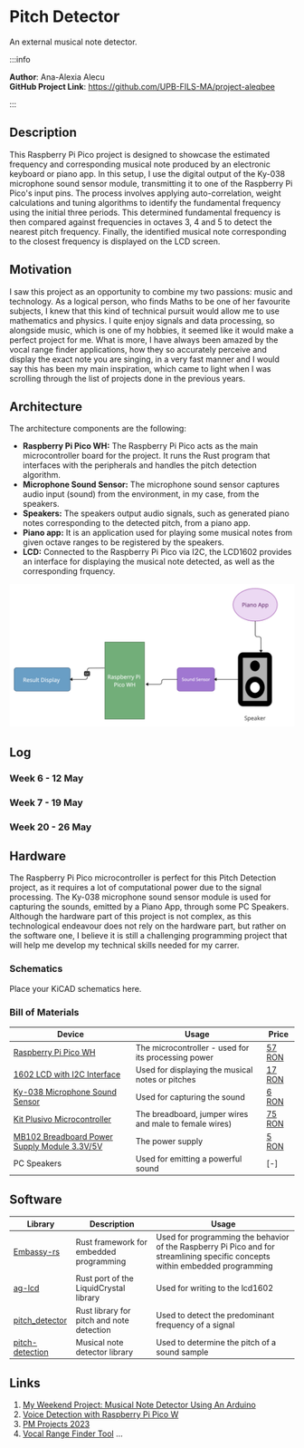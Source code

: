 # Pitch Detector
An external musical note detector.

:::info 

**Author**: Ana-Alexia Alecu \
**GitHub Project Link**: https://github.com/UPB-FILS-MA/project-aleqbee

:::

## Description

This Raspberry Pi Pico project is designed to showcase the estimated frequency and corresponding musical note produced by an electronic keyboard or piano app. In this setup, I use the digital output of the Ky-038 microphone sound sensor module, transmitting it to one of the Raspberry Pi Pico's input pins. The process involves applying auto-correlation, weight calculations and tuning algorithms to identify the fundamental frequency using the initial three periods. This determined fundamental frequency is then compared against frequencies in octaves 3, 4 and 5 to detect the nearest pitch frequency. Finally, the identified musical note corresponding to the closest frequency is displayed on the LCD screen.

## Motivation

I saw this project as an opportunity to combine my two passions: music and technology. As a logical person, who finds Maths to be one of her favourite subjects, I knew that this kind of technical pursuit would allow me to use mathematics and physics. I quite enjoy signals and data processing, so alongside music, which is one of my hobbies, it seemed like it would make a perfect project for me. What is more, I have always been amazed by the vocal range finder applications, how they so accurately perceive and display the exact note you are singing, in a very fast manner and I would say this has been my main inspiration, which came to light when I was scrolling through the list of projects done in the previous years.

## Architecture 

The architecture components are the following:
- __Raspberry Pi Pico WH:__ The Raspberry Pi Pico acts as the main microcontroller board for the project. It runs the Rust program that interfaces with the peripherals and handles the pitch detection algorithm.
- __Microphone Sound Sensor:__ The microphone sound sensor captures audio input (sound) from the environment, in my case, from the speakers.
- __Speakers:__ The speakers output audio signals, such as generated piano notes corresponding to the detected pitch, from a piano app.
- __Piano app:__ It is an application used for playing some musical notes from given octave ranges to be registered by the speakers.
- __LCD:__ Connected to the Raspberry Pi Pico via I2C, the LCD1602 provides an interface for displaying the musical note detected, as well as the corresponding frquency.

![Schematic](Schematic.png)




## Log

<!-- write every week your progress here -->

### Week 6 - 12 May

### Week 7 - 19 May

### Week 20 - 26 May

## Hardware

The Raspberry Pi Pico microcontroller is perfect for this Pitch Detection project, as it requires a lot of computational power due to the signal processing. The Ky-038 microphone sound sensor module is used for capturing the sounds, emitted by a Piano App, through some PC Speakers. Although the hardware part of this project is not complex, as this technological endeavour does not rely on the hardware part, but rather on the software one, I believe it is still a challenging programming project that will help me develop my technical skills needed for my carrer.

### Schematics

Place your KiCAD schematics here.

### Bill of Materials

<!-- Fill out this table with all the hardware components that you might need.

The format is 
```
| [Device](link://to/device) | This is used ... | [price](link://to/store) |

```

-->

| Device | Usage | Price |
|--------|--------|-------|
| [Raspberry Pi Pico WH](https://www.raspberrypi.com/documentation/microcontrollers/raspberry-pi-pico.html) | The microcontroller - used for its processing power | [57 RON](https://ardushop.ro/ro/home/2819-raspberry-pi-pico-wh.html?search_query=raspberry+pi+pico&results=985) |
| [1602 LCD with I2C Interface](https://www.orientdisplay.com/wp-content/uploads/2019/10/AMC1602AR-B-B6WTDW-I2C-specsheet.pdf) | Used for displaying the musical notes or pitches | [17 RON](https://www.optimusdigital.ro/en/lcds/2894-1602-lcd-with-i2c-interface-and-blue-backlight.html) |
| [Ky-038 Microphone Sound Sensor](https://kirig.ph/wp-content/uploads/2020/08/KY-038-Joy-IT.pdf) | Used for capturing the sound | [6 RON](https://www.bitmi.ro/modul-senzor-sunet-cu-microfon-ky-038-10658.html?gad_source=1&gclid=Cj0KCQjwltKxBhDMARIsAG8KnqVtOHJJyAnCysmzd026bh0o0Vw4qvzYcy5RNVwreSkt491DiR8epWsaAgojEALw_wcB) |
| [Kit Plusivo Microcontroller](https://www.plusivo.com/electronics-kit/88-plusivo-microcontroller-super-starter-kit-196-pcs.html) | The breadboard, jumper wires and male to female wires) | [75 RON](https://www.optimusdigital.ro/ro/kituri/12333-kit-plusivo-microcontroller-starter.html?search_query=plusivo+microcontroller+starter+kit&results=3) |
| [MB102 Breadboard Power Supply Module 3.3V/5V](https://components101.com/modules/5v-mb102-breadboard-power-supply-module) | The power supply | [5 RON](https://ardushop.ro/ro/home/40-modul-sursa-de-alimentare-5v-33v.html?gad_source=1&gclid=CjwKCAjw_LOwBhBFEiwAmSEQASEyvWtmmps6Ws3dCUTS4OcWVfv0u_nU3wKQxYoxGqLemFYc_rMQPxoCBSYQAvD_BwE) |
| PC Speakers | Used for emitting a powerful sound | [-] |


## Software

| Library | Description | Usage |
|---------|-------------|-------|
| [Embassy-rs](https://github.com/embassy-rs/embassy) | Rust framework for embedded programming | Used for programming the behavior of the Raspberry Pi Pico and for streamlining specific concepts within embedded programming |
| [ag-lcd](https://github.com/mjhouse/ag-lcd) | Rust port of the LiquidCrystal library | Used for writing to the lcd1602 |
| [pitch_detector](https://docs.rs/pitch-detector/latest/pitch_detector/) | Rust library for pitch and note detection | Used to detect the predominant frequency of a signal |
| [pitch-detection](https://github.com/alesgenova/pitch-detection) | Musical note detector library | Used to determine the pitch of a sound sample |

## Links

<!-- Add a few links that inspired you and that you think you will use for your project -->

1. [My Weekend Project: Musical Note Detector Using An Arduino](https://www.youtube.com/watch?v=2n_JiXvBwsw)
2. [Voice Detection with Raspberry Pi Pico W](https://www.youtube.com/watch?v=qK2P7_a0Xzo&list=WL&index=7)
3. [PM Projects 2023](https://ocw.cs.pub.ro/courses/pm/prj2023)
4. [Vocal Range Finder Tool](https://singingcarrots.com/range-test)
...

